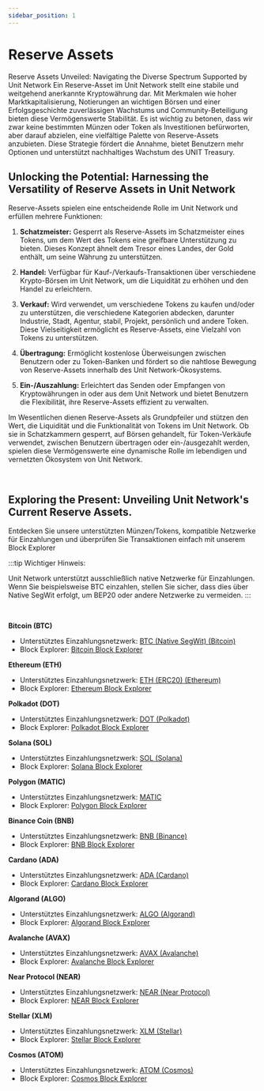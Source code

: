 ```yaml
---
sidebar_position: 1
---
```


# Reserve Assets

Reserve Assets Unveiled: Navigating the Diverse Spectrum Supported by Unit Network
Ein Reserve-Asset im Unit Network stellt eine stabile und weitgehend anerkannte Kryptowährung dar. Mit Merkmalen wie hoher Marktkapitalisierung, Notierungen an wichtigen Börsen und einer Erfolgsgeschichte zuverlässigen Wachstums und Community-Beteiligung bieten diese Vermögenswerte Stabilität.
Es ist wichtig zu betonen, dass wir zwar keine bestimmten Münzen oder Token als Investitionen befürworten, aber darauf abzielen, eine vielfältige Palette von Reserve-Assets anzubieten.
Diese Strategie fördert die Annahme, bietet Benutzern mehr Optionen und unterstützt nachhaltiges Wachstum des UNIT Treasury.

## Unlocking the Potential: Harnessing the Versatility of Reserve Assets in Unit Network

Reserve-Assets spielen eine entscheidende Rolle im Unit Network und erfüllen mehrere Funktionen:

1. **Schatzmeister:**
   Gesperrt als Reserve-Assets im Schatzmeister eines Tokens, um dem Wert des Tokens eine greifbare Unterstützung zu bieten. Dieses Konzept ähnelt dem Tresor eines Landes, der Gold enthält, um seine Währung zu unterstützen.

2. **Handel:**
   Verfügbar für Kauf-/Verkaufs-Transaktionen über verschiedene Krypto-Börsen im Unit Network, um die Liquidität zu erhöhen und den Handel zu erleichtern.

3. **Verkauf:**
   Wird verwendet, um verschiedene Tokens zu kaufen und/oder zu unterstützen, die verschiedene Kategorien abdecken, darunter Industrie, Stadt, Agentur, stabil, Projekt, persönlich und andere Token. Diese Vielseitigkeit ermöglicht es Reserve-Assets, eine Vielzahl von Tokens zu unterstützen.

4. **Übertragung:**
   Ermöglicht kostenlose Überweisungen zwischen Benutzern oder zu Token-Banken und fördert so die nahtlose Bewegung von Reserve-Assets innerhalb des Unit Network-Ökosystems.

5. **Ein-/Auszahlung:**
   Erleichtert das Senden oder Empfangen von Kryptowährungen in oder aus dem Unit Network und bietet Benutzern die Flexibilität, ihre Reserve-Assets effizient zu verwalten.

Im Wesentlichen dienen Reserve-Assets als Grundpfeiler und stützen den Wert, die Liquidität und die Funktionalität von Tokens im Unit Network. Ob sie in Schatzkammern gesperrt, auf Börsen gehandelt, für Token-Verkäufe verwendet, zwischen Benutzern übertragen oder ein-/ausgezahlt werden, spielen diese Vermögenswerte eine dynamische Rolle im lebendigen und vernetzten Ökosystem von Unit Network.

<br />

## Exploring the Present: Unveiling Unit Network's Current Reserve Assets.

Entdecken Sie unsere unterstützten Münzen/Tokens, kompatible Netzwerke für Einzahlungen und überprüfen Sie Transaktionen einfach mit unserem Block Explorer

:::tip Wichtiger Hinweis:

Unit Network unterstützt ausschließlich native Netzwerke für Einzahlungen. Wenn Sie beispielsweise BTC einzahlen, stellen Sie sicher, dass dies über Native SegWit erfolgt, um BEP20 oder andere Netzwerke zu vermeiden.
:::

<br />

**Bitcoin (BTC)**

- Unterstütztes Einzahlungsnetzwerk: [BTC (Native SegWit) (Bitcoin)](https://bitcoin.org/)
- Block Explorer: [Bitcoin Block Explorer](https://www.blockchain.com/explorer)

**Ethereum (ETH)**

- Unterstütztes Einzahlungsnetzwerk: [ETH (ERC20) (Ethereum)](https://ethereum.org/)
- Block Explorer: [Ethereum Block Explorer](https://etherscan.io/)

**Polkadot (DOT)**

- Unterstütztes Einzahlungsnetzwerk: [DOT (Polkadot)](https://polkadot.network/)
- Block Explorer: [Polkadot Block Explorer](https://polkascan.io/)

**Solana (SOL)**

- Unterstütztes Einzahlungsnetzwerk: [SOL (Solana)](https://solana.com/)
- Block Explorer: [Solana Block Explorer](https://explorer.solana.com/)

**Polygon (MATIC)**

- Unterstütztes Einzahlungsnetzwerk: [MATIC](https://polygon.technology/)
- Block Explorer: [Polygon Block Explorer](https://polygonscan.com/)

**Binance Coin (BNB)**

- Unterstütztes Einzahlungsnetzwerk: [BNB (Binance)](https://www.binance.org/)
- Block Explorer: [BNB Block Explorer](https://explorer.binance.org/)

**Cardano (ADA)**

- Unterstütztes Einzahlungsnetzwerk: [ADA (Cardano)](https://cardano.org/)
- Block Explorer: [Cardano Block Explorer](https://cardanoscan.io/)

**Algorand (ALGO)**

- Unterstütztes Einzahlungsnetzwerk: [ALGO (Algorand)](https://www.algorand.com/)
- Block Explorer: [Algorand Block Explorer](https://algoexplorer.io/)

**Avalanche (AVAX)**

- Unterstütztes Einzahlungsnetzwerk: [AVAX (Avalanche)](https://www.avalabs.org/)
- Block Explorer: [Avalanche Block Explorer](https://cchain.explorer.avax.network/)

**Near Protocol (NEAR)**

- Unterstütztes Einzahlungsnetzwerk: [NEAR (Near Protocol)](https://near.org/)
- Block Explorer: [NEAR Block Explorer](https://explorer.near.org/)

**Stellar (XLM)**

- Unterstütztes Einzahlungsnetzwerk: [XLM (Stellar)](https://www.stellar.org/)
- Block Explorer: [Stellar Block Explorer](https://stellarscan.io/)

**Cosmos (ATOM)**

- Unterstütztes Einzahlungsnetzwerk: [ATOM (Cosmos)](https://cosmos.network/)
- Block Explorer: [Cosmos Block Explorer](https://mintscan.io/)
